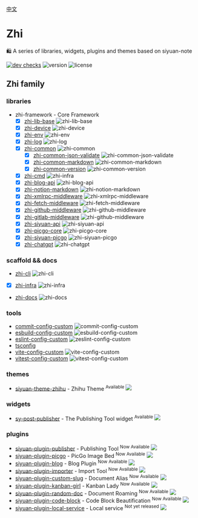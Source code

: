 [中文](README_zh_CN.md)

# Zhi

🛍️ A series of libraries, widgets, plugins and themes based on siyuan-note

[![dev checks](https://img.shields.io/github/checks-status/terwer/zhi/dev?label=build)](https://github.com/terwer/zhi/tree/dev)
![version](https://img.shields.io/github/release/terwer/zhi.svg?style=flat-square)
![license](https://img.shields.io/badge/license-GPL-blue.svg?style=popout-square)

## Zhi family

### libraries

- zhi-framework - Core Framework
  - [X] [zhi-lib-base](https://github.com/terwer/zhi/tree/main/libs/zhi-lib-base) ![zhi-lib-base](https://img.shields.io/badge/dynamic/json?url=https%3A%2F%2Fraw.githubusercontent.com%2Fterwer%2Fzhi%2Fmain%2Flibs%2Fzhi-lib-base%2Fpackage.json&query=%24.version&label=release)
  - [X] [zhi-device](https://github.com/terwer/zhi/tree/main/libs/zhi-device) ![zhi-device](https://img.shields.io/badge/dynamic/json?url=https%3A%2F%2Fraw.githubusercontent.com%2Fterwer%2Fzhi%2Fmain%2Flibs%2Fzhi-device%2Fpackage.json&query=%24.version&label=release)
  - [X] [zhi-env](https://github.com/terwer/zhi/tree/main/libs/zhi-env) ![zhi-env](https://img.shields.io/badge/dynamic/json?url=https%3A%2F%2Fraw.githubusercontent.com%2Fterwer%2Fzhi%2Fmain%2Flibs%2Fzhi-env%2Fpackage.json&query=%24.version&label=release)
  - [X] [zhi-log](https://github.com/terwer/zhi/tree/main/libs/zhi-log) ![zhi-log](https://img.shields.io/badge/dynamic/json?url=https%3A%2F%2Fraw.githubusercontent.com%2Fterwer%2Fzhi%2Fmain%2Flibs%2Fzhi-log%2Fpackage.json&query=%24.version&label=release)
  - [X] [zhi-common](https://github.com/terwer/zhi/tree/main/libs/zhi-common) ![zhi-common](https://img.shields.io/badge/dynamic/json?url=https%3A%2F%2Fraw.githubusercontent.com%2Fterwer%2Fzhi%2Fmain%2Flibs%2Fzhi-common%2Fpackage.json&query=%24.version&label=release)
    - [X] [zhi-common-json-validate](https://github.com/terwer/zhi/tree/main/libs/zhi-common-json-validate) ![zhi-common-json-validate](https://img.shields.io/badge/dynamic/json?url=https%3A%2F%2Fraw.githubusercontent.com%2Fterwer%2Fzhi%2Fmain%2Flibs%2Fzhi-common-json-validate%2Fpackage.json&query=%24.version&label=release)
    - [X] [zhi-common-markdown](https://github.com/terwer/zhi/tree/main/libs/zhi-common-markdown) ![zhi-common-markdown](https://img.shields.io/badge/dynamic/json?url=https%3A%2F%2Fraw.githubusercontent.com%2Fterwer%2Fzhi%2Fmain%2Flibs%2Fzhi-common-markdown%2Fpackage.json&query=%24.version&label=release)
    - [X] [zhi-common-version](https://github.com/terwer/zhi/tree/main/libs/zhi-common-version) ![zhi-common-version](https://img.shields.io/badge/dynamic/json?url=https%3A%2F%2Fraw.githubusercontent.com%2Fterwer%2Fzhi%2Fmain%2Flibs%2Fzhi-common-version%2Fpackage.json&query=%24.version&label=release)
  - [X] [zhi-cmd](https://github.com/terwer/zhi/tree/main/libs/zhi-cmd) ![zhi-infra](https://img.shields.io/badge/dynamic/json?url=https%3A%2F%2Fraw.githubusercontent.com%2Fterwer%2Fzhi%2Fmain%2Flibs%2Fzhi-cmd%2Fpackage.json&query=%24.version&label=release)
  - [X] [zhi-blog-api](https://github.com/terwer/zhi/tree/main/libs/zhi-blog-api) ![zhi-blog-api](https://img.shields.io/badge/dynamic/json?url=https%3A%2F%2Fraw.githubusercontent.com%2Fterwer%2Fzhi%2Fmain%2Flibs%2Fzhi-blog-api%2Fpackage.json&query=%24.version&label=release)
  - [X] [zhi-notion-markdown](https://github.com/terwer/zhi/tree/main/libs/zhi-notion-markdown) ![zhi-notion-markdown](https://img.shields.io/badge/dynamic/json?url=https%3A%2F%2Fraw.githubusercontent.com%2Fterwer%2Fzhi%2Fmain%2Flibs%2Fzhi-notion-markdown%2Fpackage.json&query=%24.version&label=release)
  - [X] [zhi-xmlrpc-middleware](https://github.com/terwer/zhi/tree/main/libs/zhi-xmlrpc-middleware) ![zhi-xmlrpc-middleware](https://img.shields.io/badge/dynamic/json?url=https%3A%2F%2Fraw.githubusercontent.com%2Fterwer%2Fzhi%2Fmain%2Flibs%2Fzhi-xmlrpc-middleware%2Fpackage.json&query=%24.version&label=release)
  - [X] [zhi-fetch-middleware](https://github.com/terwer/zhi/tree/main/libs/zhi-fetch-middleware) ![zhi-fetch-middleware](https://img.shields.io/badge/dynamic/json?url=https%3A%2F%2Fraw.githubusercontent.com%2Fterwer%2Fzhi%2Fmain%2Flibs%2Fzhi-fetch-middleware%2Fpackage.json&query=%24.version&label=release)
  - [X] [zhi-github-middleware](https://github.com/terwer/zhi/tree/main/libs/zhi-github-middleware) ![zhi-github-middleware](https://img.shields.io/badge/dynamic/json?url=https%3A%2F%2Fraw.githubusercontent.com%2Fterwer%2Fzhi%2Fmain%2Flibs%2Fzhi-github-middleware%2Fpackage.json&query=%24.version&label=release)
  - [X] [zhi-gitlab-middleware](https://github.com/terwer/zhi/tree/main/libs/zhi-gitlab-middleware) ![zhi-github-middleware](https://img.shields.io/badge/dynamic/json?url=https%3A%2F%2Fraw.githubusercontent.com%2Fterwer%2Fzhi%2Fmain%2Flibs%2Fzhi-github-middleware%2Fpackage.json&query=%24.version&label=release)
  - [X] [zhi-siyuan-api](https://github.com/terwer/zhi/tree/main/libs/zhi-siyuan-api) ![zhi-siyuan-api](https://img.shields.io/badge/dynamic/json?url=https%3A%2F%2Fraw.githubusercontent.com%2Fterwer%2Fzhi%2Fmain%2Flibs%2Fzhi-siyuan-api%2Fpackage.json&query=%24.version&label=release)
  - [X] [zhi-picgo-core](https://github.com/terwer/zhi/tree/main/libs/zhi-picgo-core) ![zhi-picgo-core](https://img.shields.io/badge/dynamic/json?url=https%3A%2F%2Fraw.githubusercontent.com%2Fterwer%2Fzhi%2Fmain%2Flibs%2Fzhi-picgo-core%2Fpackage.json&query=%24.version&label=release)
  - [X] [zhi-siyuan-picgo](https://github.com/terwer/zhi/tree/main/libs/zhi-siyuan-picgo) ![zhi-siyuan-picgo](https://img.shields.io/badge/dynamic/json?url=https%3A%2F%2Fraw.githubusercontent.com%2Fterwer%2Fzhi%2Fmain%2Flibs%2Fzhi-siyuan-picgo%2Fpackage.json&query=%24.version&label=release)
  - [X] [zhi-chatgpt](https://github.com/terwer/zhi/tree/main/libs/zhi-chatgpt) ![zhi-chatgpt](https://img.shields.io/badge/dynamic/json?url=https%3A%2F%2Fraw.githubusercontent.com%2Fterwer%2Fzhi%2Fmain%2Flibs%2Fzhi-chatgpt%2Fpackage.json&query=%24.version&label=release)

### scaffold && docs

- [zhi-cli](https://github.com/terwer/zhi/tree/dev/apps/zhi-cli) ![zhi-cli](https://img.shields.io/badge/dynamic/json?url=https%3A%2F%2Fraw.githubusercontent.com%2Fterwer%2Fzhi%2Fmain%2Fapps%2Fzhi-cli%2Fpackage.json&query=%24.version&label=release)
- [X] [zhi-infra](https://github.com/terwer/zhi/tree/main/libs/zhi-infra) ![zhi-infra](https://img.shields.io/badge/dynamic/json?url=https%3A%2F%2Fraw.githubusercontent.com%2Fterwer%2Fzhi%2Fmain%2Flibs%2Fzhi-infra%2Fpackage.json&query=%24.version&label=release)
- [zhi-docs](https://github.com/terwer/zhi/tree/dev/apps/zhi-docs) ![zhi-docs](https://img.shields.io/badge/dynamic/json?url=https%3A%2F%2Fraw.githubusercontent.com%2Fterwer%2Fzhi%2Fmain%2Fapps%2Fzhi-docs%2Fpackage.json&query=%24.version&label=release)

### tools

- [commit-config-custom](https://github.com/terwer/zhi/tree/dev/tools/commit-config-custom) ![commit-config-custom](https://img.shields.io/badge/dynamic/json?url=https%3A%2F%2Fraw.githubusercontent.com%2Fterwer%2Fzhi%2Fmain%2Ftools%2Fcommit-config-custom%2Fpackage.json&query=%24.version&label=release)
- [esbuild-config-custom](https://github.com/terwer/zhi/tree/dev/tools/esbuild-config-custom) ![esbuild-config-custom](https://img.shields.io/badge/dynamic/json?url=https%3A%2F%2Fraw.githubusercontent.com%2Fterwer%2Fzhi%2Fmain%2Ftools%2Fesbuild-config-custom%2Fpackage.json&query=%24.version&label=release)
- [eslint-config-custom](https://github.com/terwer/zhi/tree/dev/tools/eslint-config-custom) ![zeslint-config-custom](https://img.shields.io/badge/dynamic/json?url=https%3A%2F%2Fraw.githubusercontent.com%2Fterwer%2Fzhi%2Fmain%2Ftools%2Feslint-config-custom%2Fpackage.json&query=%24.version&label=release)
- [tsconfig](https://github.com/terwer/zhi/tree/dev/tools/tsconfig)
- [vite-config-custom](https://github.com/terwer/zhi/tree/dev/tools/vite-config-custom) ![vite-config-custom](https://img.shields.io/badge/dynamic/json?url=https%3A%2F%2Fraw.githubusercontent.com%2Fterwer%2Fzhi%2Fmain%2Ftools%2Fvite-config-custom%2Fpackage.json&query=%24.version&label=release)
- [vitest-config-custom](https://github.com/terwer/zhi/tree/dev/tools/vitest-config-custom) ![vitest-config-custom](https://img.shields.io/badge/dynamic/json?url=https%3A%2F%2Fraw.githubusercontent.com%2Fterwer%2Fzhi%2Fmain%2Ftools%2Fvitest-config-custom%2Fpackage.json&query=%24.version&label=release)

### themes
- [siyuan-theme-zhihu](https://github.com/terwer/siyuan-theme-zhihu) - Zhihu Theme <sup>Available</sup> <a title="Releases" target="_blank" href="https://github.com/terwer/siyuan-theme-zhihu/releases"><img src="https://img.shields.io/github/release/terwer/siyuan-theme-zhihu.svg?style=flat-square&color=9CF"></a>

### widgets
- [sy-post-publisher](https://github.com/terwer/sy-post-publisher) - The Publishing Tool widget <sup>Available</sup> <a title="Releases" target="_blank" href="https://github.com/terwer/siyuan-plugin-publisher/releases"><img src="https://img.shields.io/github/release/terwer/sy-post-publisher.svg?style=flat-square&color=9CF"></a>

### plugins

- [siyuan-plugin-publisher](https://github.com/terwer/siyuan-plugin-publisher) - Publishing Tool <sup>Now Available</sup> <a title="Releases" target="_blank" href="https://github.com/terwer/siyuan-plugin-publisher/releases"><img src="https://img.shields.io/github/release/terwer/siyuan-plugin-publisher.svg?style=flat-square&color=9CF"></a>
- [siyuan-plugin-picgo](https://github.com/terwer/siyuan-plugin-picgo) - PicGo Image Bed <sup>Now Available</sup> <a title="Releases" target="_blank" href="https://github.com/terwer/siyuan-plugin-picgo/releases"><img src="https://img.shields.io/github/release/terwer/siyuan-plugin-picgo.svg?style=flat-square&color=9CF"></a>
- [siyuan-plugin-blog](https://github.com/terwer/siyuan-plugin-blog) - Blog Plugin <sup>Now Available</sup> <a title="Releases" target="_blank" href="https://github.com/terwer/siyuan-plugin-blog/releases"><img src="https://img.shields.io/github/release/terwer/siyuan-plugin-blog.svg?style=flat-square&color=9CF"></a>
- [siyuan-plugin-importer](https://github.com/terwer/siyuan-plugin-importer) - Import Tool <sup>Now Available</sup> <a title="Releases" target="_blank" href="https://github.com/terwer/siyuan-plugin-importer/releases"><img src="https://img.shields.io/github/release/terwer/siyuan-plugin-importer.svg?style=flat-square&color=9CF"></a>
- [siyuan-plugin-custom-slug](https://github.com/terwer/siyuan-plugin-custom-slug) - Document Alias <sup>Now Available</sup> <a title="Releases" target="_blank" href="https://github.com/terwer/siyuan-plugin-custom-slug/releases"><img src="https://img.shields.io/github/release/terwer/siyuan-plugin-custom-slug.svg?style=flat-square&color=9CF"></a>
- [siyuan-plugin-kanban-girl](https://github.com/terwer/siyuan-plugin-kanban-girl) - Kanban Lady <sup>Now Available</sup> <a title="Releases" target="_blank" href="https://github.com/terwer/siyuan-plugin-kanban-girl/releases"><img src="https://img.shields.io/github/release/terwer/siyuan-plugin-kanban-girl.svg?style=flat-square&color=9CF"></a>
- [siyuan-plugin-random-doc](https://github.com/terwer/siyuan-plugin-random-doc) - Document Roaming <sup>Now Available</sup> <a title="Releases" target="_blank" href="https://github.com/terwer/siyuan-plugin-random-doc/releases"><img src="https://img.shields.io/github/release/terwer/siyuan-plugin-random-doc.svg?style=flat-square&color=9CF"></a>
- [siyuan-plugin-code-block](https://github.com/terwer/siyuan-plugin-code-block) - Code Block Beautification <sup>Now Available</sup> <a title="Releases" target="_blank" href="https://github.com/terwer/siyuan-plugin-code-block/releases"><img src="https://img.shields.io/github/release/terwer/siyuan-plugin-code-block.svg?style=flat-square&color=9CF"></a>
- [siyuan-plugin-local-service](https://github.com/terwer/siyuan-plugin-local-service) - Local service <sup>Not yet released</sup> <a title="Releases" target="_blank" href="https://github.com/terwer/siyuan-plugin-local-service/releases"><img src="https://img.shields.io/github/release/terwer/siyuan-plugin-local-service.svg?style=flat-square&color=9CF"></a>